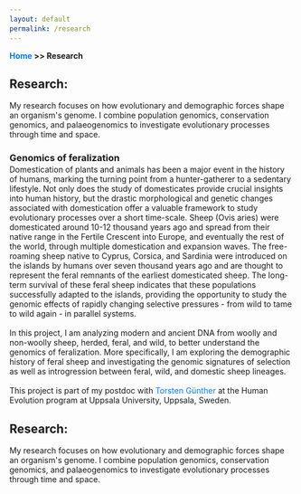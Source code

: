 ```yaml
---
layout: default
permalink: /research
---
```

**[Home](/) >> Research**

## Research:

My research focuses on how evolutionary and demographic forces shape an organism's genome. I combine population genomics, conservation genomics, and palaeogenomics to investigate evolutionary processes through time and space.

<h3 style="margin-bottom:2px;">Genomics of feralization</h3>
Domestication of plants and animals has been a major event in the history of humans, marking the turning point from a hunter-gatherer to a sedentary lifestyle. Not only does the study of domesticates provide crucial insights into human history, but the drastic morphological and genetic changes associated with domestication offer a valuable framework to study evolutionary processes over a short time-scale. Sheep (Ovis aries) were domesticated around 10-12 thousand years ago and spread from their native range in the Fertile Crescent into Europe, and eventually the rest of the world, through multiple domestication and expansion waves. The free-roaming sheep native to Cyprus, Corsica, and Sardinia were introduced on the islands by humans over seven thousand years ago and are thought to represent the feral remnants of the earliest domesticated sheep. The long-term survival of these feral sheep indicates that these populations successfully adapted to the islands, providing  the opportunity to study the genomic effects of rapidly changing selective pressures - from wild to tame to wild again - in parallel systems.
<br><br>
In this project, I am analyzing modern and ancient DNA from woolly and non-woolly sheep, herded, feral, and wild, to better understand the genomics of feralization. More specifically, I am exploring the demographic history of feral sheep and investigating the genomic signatures of selection as well as introgression between feral, wild, and domestic sheep lineages.
<br><br>
This project is part of my postdoc with <a href="https://gunther-lab.org/" target="_blank">Torsten Günther</a> at the Human Evolution program at Uppsala University, Uppsala, Sweden.


## Research:

My research focuses on how evolutionary and demographic forces shape an organism's genome. I combine population genomics, conservation genomics, and palaeogenomics to investigate evolutionary processes through time and space.

<!DOCTYPE html>
<html lang="en">
<head>
    <meta charset="UTF-8">
    <meta name="viewport" content="width=device-width, initial-scale=1.0">
    <title>Research</title>
    <style>
        .content-container {
            display: flex; /* Creates a flex container to align items horizontally */
            gap: 20px; /* Adds spacing between the columns */
            align-items: flex-start; /* Aligns items to the top */
            margin: 20px 0; /* Adds top and bottom margin */
        }

        .content-image {
            width: 40%; /* Sets image width to 40% of the container */
            max-width: 300px; /* Maximum width to keep image size manageable */
            height: auto; /* Maintains the aspect ratio */
            border-radius: 8px; /* Rounds the corners of the image */
        }

        .content-text {
            width: 60%; /* Sets text width to 60% of the container */
        }

        h3 {
            margin-bottom: 2px;
        }

        /* Optional: styling for links */
        a {
            color: #007bff;
            text-decoration: none;
        }

        a:hover {
            text-decoration: underline;
        }
    </style>
</head>
<body>

<!-- Content with image and text side by side -->
<div class="content-container">
    <!-- Example image, replace 'your-image.jpg' with the path to your image -->
    <img src="/assets/img/mouflon.jpg" alt="Research Image" class="content-image">

    <div class="content-text">
        <h3 style="margin-bottom:2px;">Genomics of feralization</h3>
        Domestication of plants and animals has been a major event in the history of humans, marking the turning point from a hunter-gatherer to a sedentary lifestyle. Not only does the study of domesticates provide crucial insights into human history, but the drastic morphological and genetic changes associated with domestication offer a valuable framework to study evolutionary processes over a short time-scale. Sheep (Ovis aries) were domesticated around 10-12 thousand years ago and spread from their native range in the Fertile Crescent into Europe, and eventually the rest of the world, through multiple domestication and expansion waves. The free-roaming sheep native to Cyprus, Corsica, and Sardinia were introduced on the islands by humans over seven thousand years ago and are thought to represent the feral remnants of the earliest domesticated sheep. The long-term survival of these feral sheep indicates that these populations successfully adapted to the islands, providing the opportunity to study the genomic effects of rapidly changing selective pressures - from wild to tame to wild again - in parallel systems.
        <br><br>
        In this project, I am analyzing modern and ancient DNA from woolly and non-woolly sheep, herded, feral, and wild, to better understand the genomics of feralization. More specifically, I am exploring the demographic history of feral sheep and investigating the genomic signatures of selection as well as introgression between feral, wild, and domestic sheep lineages.
        <br><br>
        This project is part of my postdoc with <a href="https://gunther-lab.org/" target="_blank">Torsten Günther</a> at the Human Evolution program at Uppsala University, Uppsala, Sweden.
    </div>
</div>

</body>
</html>
